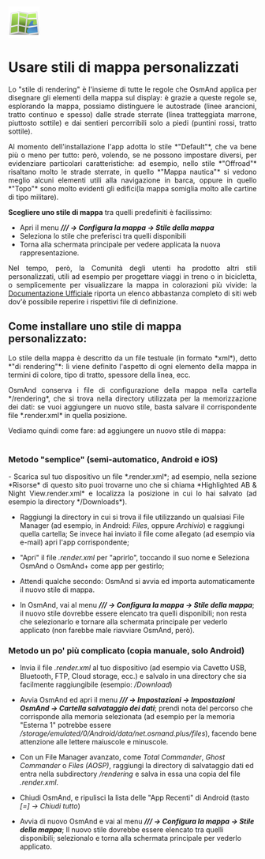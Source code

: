 <img src="img/map-icon-pure.png" width=64px>


# Usare stili di mappa personalizzati

<p align="justify">
Lo "stile di rendering" è l'insieme di tutte le regole che OsmAnd applica per disegnare gli elementi della mappa sul display: è grazie a queste regole se, esplorando la mappa, possiamo distinguere le autostrade (linee arancioni, tratto continuo e spesso) dalle strade sterrate (linea tratteggiata marrone, piuttosto sottile) e dai sentieri percorribili solo a piedi (puntini rossi, tratto sottile).
</p>

<p align="justify">
Al momento dell'installazione l'app adotta lo stile *"Default"*, che va bene più o meno per tutto: però, volendo, se ne possono impostare diversi, per evidenziare particolari caratteristiche: ad esempio, nello stile *"Offroad"* risaltano molto le strade sterrate, in quello *"Mappa nautica"* si vedono meglio alcuni elementi utili alla navigazione in barca, oppure in quello *"Topo"* sono molto evidenti gli edifici(la mappa somiglia molto alle cartine di tipo militare).
</p>

<p align=justify>

**Scegliere uno stile di mappa** tra quelli predefiniti è facilissimo:

 - Apri il menu ***/// -> Configura la mappa -> Stile della mappa***
 - Seleziona lo stile che preferisci tra quelli disponibili
 - Torna alla schermata principale per vedere applicata la nuova rappresentazione.
</p>

<p align=justify>
Nel tempo, però, la Comunità degli utenti ha prodotto altri stili personalizzati, utili ad esempio per progettare viaggi in treno o in bicicletta, o semplicemente per visualizzare la mappa in colorazioni più vivide: la <a href="https://osmand.net/docs/user/troubleshooting/resources#custom-map-styles" target="_blank">Documentazione Ufficiale</a> riporta un elenco abbastanza completo di siti web dov'è possibile reperire i rispettivi file di definizione.
</p>


## Come installare uno stile di mappa personalizzato:
<p align=justify>
Lo stile della mappa è descritto da un file testuale (in formato *xml*), detto *"di rendering"*: lì viene definito l'aspetto di ogni elemento della mappa in termini di colore, tipo di tratto, spessore della linea, ecc.
</p>

<p align=justify>
OsmAnd conserva i file di configurazione della mappa nella cartella */rendering*, che si trova nella directory utilizzata per la memorizzazione dei dati: se vuoi aggiungere un nuovo stile, basta salvare il corrispondente file *.render.xml* in quella posizione.
</p>


Vediamo quindi come fare: ad aggiungere un nuovo stile di mappa: 
<br><br>

### Metodo "semplice" (semi-automatico, Android e iOS)
<p align=justify>
 - Scarica sul tuo dispositivo un file *.render.xml*; ad esempio, nella sezione *Risorse* di questo sito puoi trovarne uno che si chiama *Highlighted AB & Night View.render.xml* e localizza la posizione in cui lo hai salvato (ad esempio la directory */Downloads*). 

 - Raggiungi la directory in cui si trova il file utilizzando un qualsiasi File Manager (ad esempio, in Android: *Files*, oppure *Archivio*) e raggiungi quella cartella; Se invece hai inviato il file come allegato (ad esempio via e-mail) apri l'app corrispondente;
 
 - "Apri" il file *.render.xml* per "aprirlo", toccando il suo nome e Seleziona OsmAnd o OsmAnd+ come app per gestirlo;
 
 - Attendi qualche secondo: OsmAnd si avvia ed importa automaticamente il nuovo stile di mappa.

 - In OsmAnd, vai al menu ***/// -> Configura la mappa -> Stile della mappa***; il nuovo stile dovrebbe essere elencato tra quelli disponibili; non resta che selezionarlo e tornare alla schermata principale per vederlo applicato (non farebbe male riavviare OsmAnd, però).
</p>


### Metodo un po' più complicato (copia manuale, solo Android)
<p align=justify>

 - Invia il file *.render.xml* al tuo dispositivo (ad esempio via Cavetto USB, Bluetooth, FTP, Cloud storage, ecc.) e salvalo in una directory che sia facilmente raggiungibile (esempio: */Download*)
 
 - Avvia OsmAnd ed apri il menu ***/// -> Impostazioni -> Impostazioni OsmAnd -> Cartella salvataggio dei dati***; prendi nota del percorso che corrisponde alla memoria selezionata (ad esempio per la memoria "Esterna 1" potrebbe essere */storage/emulated/0/Android/data/net.osmand.plus/files*), facendo bene attenzione alle lettere maiuscole e minuscole. 

 - Con un File Manager avanzato, come *Total Commander*, *Ghost Commander* o *Files (AOSP)*, raggiungi la directory di salvataggio dati ed entra nella subdirectory */rendering* e salva in essa una copia del file *.render.xml*.

 - Chiudi OsmAnd, e ripulisci la lista delle "App Recenti" di Android (tasto *[=] -> Chiudi tutto*)

 - Avvia di nuovo OsmAnd e vai al menu ***/// -> Configura la mappa -> Stile della mappa***; Il nuovo stile dovrebbe essere elencato tra quelli disponibili; selezionalo e torna alla schermata principale per vederlo applicato.
 
</p>